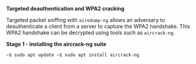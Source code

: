 **Targeted deauthentication and WPA2 cracking**

Targeted packet sniffing with `airodump-ng` allows an adversary to deauthenticate a client from a server to capture the WPA2 handshake. This WPA2 handshake can be decrypted using tools such as `aircrack-ng`.

**Stage 1 - Installing the aircrack-ng suite**

`∼$ sudo apt update
∼$ sudo apt install aircrack-ng`

